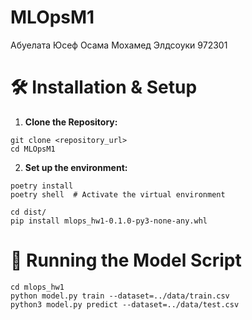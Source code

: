 # MLOpsM1
Абуелата Юсеф Осама Мохамед Элдсоуки 972301

# 🛠 Installation & Setup
1. **Clone the Repository:**
```
git clone <repository_url>
cd MLOpsM1
```
2. **Set up the environment:**
```
poetry install
poetry shell  # Activate the virtual environment
```
```
cd dist/
pip install mlops_hw1-0.1.0-py3-none-any.whl 
```
# 🚀 Running the Model Script
```
cd mlops_hw1
python model.py train --dataset=../data/train.csv
python3 model.py predict --dataset=../data/test.csv
```
